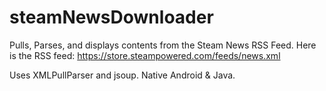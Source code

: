 # steamNewsDownloader

Pulls, Parses, and displays contents from the Steam News RSS Feed.
Here is the RSS feed: https://store.steampowered.com/feeds/news.xml

Uses XMLPullParser and jsoup. 
Native Android & Java.
